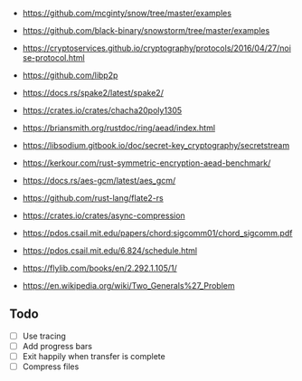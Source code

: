 - https://github.com/mcginty/snow/tree/master/examples
- https://github.com/black-binary/snowstorm/tree/master/examples
- https://cryptoservices.github.io/cryptography/protocols/2016/04/27/noise-protocol.html

- https://github.com/libp2p

- https://docs.rs/spake2/latest/spake2/
- https://crates.io/crates/chacha20poly1305
- https://briansmith.org/rustdoc/ring/aead/index.html
- https://libsodium.gitbook.io/doc/secret-key_cryptography/secretstream

- https://kerkour.com/rust-symmetric-encryption-aead-benchmark/
- https://docs.rs/aes-gcm/latest/aes_gcm/


- https://github.com/rust-lang/flate2-rs
- https://crates.io/crates/async-compression


- https://pdos.csail.mit.edu/papers/chord:sigcomm01/chord_sigcomm.pdf
- https://pdos.csail.mit.edu/6.824/schedule.html
- https://flylib.com/books/en/2.292.1.105/1/
- https://en.wikipedia.org/wiki/Two_Generals%27_Problem

## Todo

- [ ] Use tracing
- [ ] Add progress bars
- [ ] Exit happily when transfer is complete
- [ ] Compress files